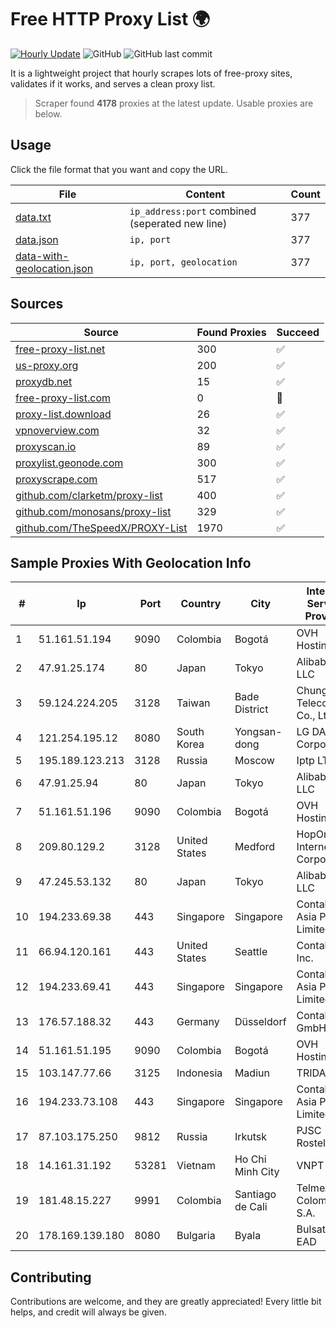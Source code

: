 
# Free HTTP Proxy List 🌍

[![Hourly Update](https://github.com/mertguvencli/http-proxy-list/actions/workflows/main.yml/badge.svg?branch=main)](https://github.com/mertguvencli/http-proxy-list/actions/workflows/main.yml)
![GitHub](https://img.shields.io/github/license/mertguvencli/http-proxy-list)
![GitHub last commit](https://img.shields.io/github/last-commit/mertguvencli/http-proxy-list)

It is a lightweight project that hourly scrapes lots of free-proxy sites, validates if it works, and serves a clean proxy list.


> Scraper found **4178** proxies at the latest update. Usable proxies are below.

## Usage

Click the file format that you want and copy the URL.


|File|Content|Count|
|----|-------|-----|
|[data.txt](https://raw.githubusercontent.com/mertguvencli/http-proxy-list/main/proxy-list/data.txt)|`ip_address:port` combined (seperated new line)|377|
|[data.json](https://raw.githubusercontent.com/mertguvencli/http-proxy-list/main/proxy-list/data.json)|`ip, port`|377|
|[data-with-geolocation.json](https://raw.githubusercontent.com/mertguvencli/http-proxy-list/main/proxy-list/data-with-geolocation.json)|`ip, port, geolocation`|377|

## Sources

|Source|Found Proxies|Succeed|
|------|-------------|-------|
|[free-proxy-list.net](https://free-proxy-list.net)|300|✅|
|[us-proxy.org](https://www.us-proxy.org)|200|✅|
|[proxydb.net](http://proxydb.net)|15|✅|
|[free-proxy-list.com](https://free-proxy-list.com/?page=&port=&type%5B%5D=http&type%5B%5D=https&up_time=0&search=Search)|0|🚫|
|[proxy-list.download](https://www.proxy-list.download/HTTP)|26|✅|
|[vpnoverview.com](https://vpnoverview.com/privacy/anonymous-browsing/free-proxy-servers)|32|✅|
|[proxyscan.io](https://www.proxyscan.io)|89|✅|
|[proxylist.geonode.com](https://proxylist.geonode.com/api/proxy-list?limit=300&page=1&sort_by=lastChecked&sort_type=desc&protocols=http,https)|300|✅|
|[proxyscrape.com](https://api.proxyscrape.com/v2/?request=displayproxies&protocol=http&timeout=10000&country=all&ssl=all&anonymity=all)|517|✅|
|[github.com/clarketm/proxy-list](https://raw.githubusercontent.com/clarketm/proxy-list/master/proxy-list-raw.txt)|400|✅|
|[github.com/monosans/proxy-list](https://raw.githubusercontent.com/monosans/proxy-list/main/proxies/http.txt)|329|✅|
|[github.com/TheSpeedX/PROXY-List](https://raw.githubusercontent.com/TheSpeedX/PROXY-List/master/http.txt)|1970|✅|


## Sample Proxies With Geolocation Info

|#|Ip|Port|Country|City|Internet Service Provider|
|-|--|----|-------|----|-------------------------|
|1|51.161.51.194|9090|Colombia|Bogotá|OVH Hosting|
|2|47.91.25.174|80|Japan|Tokyo|Alibaba.com LLC|
|3|59.124.224.205|3128|Taiwan|Bade District|Chunghwa Telecom Co., Ltd.|
|4|121.254.195.12|8080|South Korea|Yongsan-dong|LG DACOM Corporation|
|5|195.189.123.213|3128|Russia|Moscow|Iptp LTD|
|6|47.91.25.94|80|Japan|Tokyo|Alibaba.com LLC|
|7|51.161.51.196|9090|Colombia|Bogotá|OVH Hosting|
|8|209.80.129.2|3128|United States|Medford|HopOne Internet Corporation|
|9|47.245.53.132|80|Japan|Tokyo|Alibaba.com LLC|
|10|194.233.69.38|443|Singapore|Singapore|Contabo Asia Private Limited|
|11|66.94.120.161|443|United States|Seattle|Contabo Inc.|
|12|194.233.69.41|443|Singapore|Singapore|Contabo Asia Private Limited|
|13|176.57.188.32|443|Germany|Düsseldorf|Contabo GmbH|
|14|51.161.51.195|9090|Colombia|Bogotá|OVH Hosting|
|15|103.147.77.66|3125|Indonesia|Madiun|TRIDATA|
|16|194.233.73.108|443|Singapore|Singapore|Contabo Asia Private Limited|
|17|87.103.175.250|9812|Russia|Irkutsk|PJSC Rostelecom|
|18|14.161.31.192|53281|Vietnam|Ho Chi Minh City|VNPT|
|19|181.48.15.227|9991|Colombia|Santiago de Cali|Telmex Colombia S.A.|
|20|178.169.139.180|8080|Bulgaria|Byala|Bulsatcom EAD|



## Contributing

Contributions are welcome, and they are greatly appreciated! Every
little bit helps, and credit will always be given.

